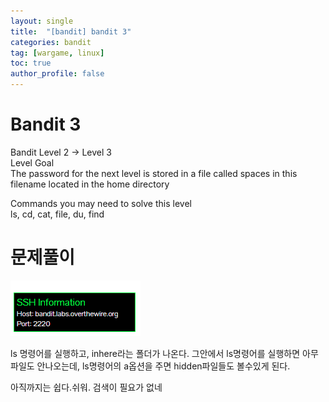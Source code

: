 ```yaml
---
layout: single
title:  "[bandit] bandit 3"
categories: bandit
tag: [wargame, linux]
toc: true
author_profile: false
---
```



# Bandit 3
Bandit Level 2 → Level 3   
Level Goal   
The password for the next level is stored in a file called spaces in this filename located in the home directory   
   
Commands you may need to solve this level   
ls, cd, cat, file, du, find   

# 문제풀이
<img src="https://github.com/NOTITLEUNTITLE/NOTITLEUNTITLE.github.io/blob/master/images/2022-01-18/bandit0-2.PNG?raw=true">
<p>ls 명령어를 실행하고, inhere라는 폴더가 나온다. 그안에서 ls명령어를 실행하면 아무 파일도 안나오는데, ls명령어의 a옵션을 주면 hidden파일들도 볼수있게 된다. </p>
<p>아직까지는 쉽다.쉬워. 검색이 필요가 없네</p>
<p></p>
<p></p>
